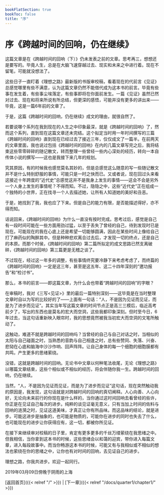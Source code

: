 ```yaml
---
bookFlatSection: true
bookToc: false
title: "序"
---
```


# 序《跨越时间的回响，仍在继续》

这篇文章是在《跨越时间的回响（下）》仍未发表之前的文章。思考再三，想想还是要写的。毕竟人生，总是在大脑飞速穿越过去、现实和未来之中进行着。现在不留笔，可能就没想法了。

这些日子一直盯着《理想之路》最新版的书版审校稿，看着现在的代前言《见证》总感觉哪里有些不满意，认为这篇文章仍然不能借代成为这本书的前言。毕竟有些事在发生着，有些事尘埃落定，有些事即将在你面前发生。一篇《见证》虽然已然对过去、现在和将来所说有所总结，但更深的感悟，可能并没有更多的讲出来——毕竟，这是一篇6年前的文章了。

于是，这篇《跨越时间的回响，仍在继续》成文的理由，就很自然了。

若要说哪个系列在我到现在的人生之中印象最深，就是《跨越时间的回响》了，然而这个系列，直到现在这篇文章还未完结。这个拟定当时用一年时间撰写的三篇《跨越时间的回响》直到现在已经过去了接近三年，仅仅成文了一篇半。在前两天的文章里面，我也说过包括《跨越时间的回响》在内的几篇文章写完之后，我将结束这些零零碎碎的随记散文，转而整理一些曾经一些内心深处的经历，转向一本自传体小说的撰写——这也是我接下来几年的规划。

究其原因，有的时候我也感觉莫名其妙的，但是总感觉这么随意的写一些随记散文并不是什么特别舒服的事情，可能只是一时之快而已。又或者说，现在回过头来看这接近十年跨度的“近代史”总感觉这并不是我身上发生的事情——这会不会是另外一个人身上发生的事情呢？不得而知。不过，隐隐之中，这些“近代史”正在组成一个独特的小世界，正在找寻一个人去描述她，让所有人知道她的美好和丑恶。

于是，她找到了我，我也应了下来。但是自己的能力有限，是否能描述得好，亦不得而知。

话说回来，《跨越时间的回响》为什么一直没有按时完成。思考过后，感觉是自己有一段时间可能在一些方面用劲过猛，以至于丢失了曾经的自己，待到发现时已是现在。可能现在的我在心底上还是希望一切能够圆满，因此在某些时间上像给自己打了麻药似的陶醉其中。但是种种悲欢离合过去后，才发现一切的终点，还是自己的本原。而那个时侯，《跨越时间的回响》第二篇所拟定的成文思路已然支离破碎，《跨越时间的回响》第三篇更是无稽之谈了。

不过现在，经过这一年多的调整，有些事情终究要冷静下来考虑考虑了，而终篇的《跨越时间的回响》一定是这三年，甚至是这五年、这二十四年深刻的“邀功报告”和“检讨书”。

那么，本书的前言——即这篇文章，为什么会也带着“跨越时间的回响”的字眼？

在审稿时，我对《三写<见证>》里的最后一篇特别深刻——这毕竟是在当时整理文章时自以为写的比较好的了——上面有一句话：“人，不是因为见证而见证，而是为了进步而见证”。其实当年写这篇文章的时间节点正是高三三模后，临近高考前夕了，写出的东西也是莫名的宏大而空洞，这些我都印象深刻。但时至今日，6年过去，当这句话重新映入眼帘时，我的思想竟然被我当初宏大而空洞的文笔所触动了。

这触动，难道不就是跨越时间的回响吗？当曾经的自己与自己对话之时，当相似的太阳与自己碰面之时，当熟悉的音韵与自己相逢之时，总有些赞同、失落、兴奋、悲恸在心底和脑海中沙沙作响、回声阵阵。让自己身体的每一个细胞的细胞膜都有共鸣，产生更多的思绪萦绕。

没错，这就是跨越时间的回响。无论书中文章以何种笔法收尾，无论《理想之路》以哪篇文章结束，这些个相似或不相似的经历，将会伴随你我一生。跨越时间的回响，仍在继续。

当然，“人，不是因为见证而见证，而是为了进步而见证”这句话，现在突然触动我的原因是，我发现，这句话就是对跨越时间的回响的真切阐释。人心向善、人心向好，无论向未来前行的你现在是什么样的，当你通过这时间回响去看曾经的些许，你正是在见证自己每次的进步。纯粹的谈见证毫无意义，只有当加上时间的佐料与回响的涟漪之时，见证这道美味，才真正让你有所品味。而这品味的结论，就是进步。可能这进步是抽象的，也可能是物质的，可能你在进步的同时也失去了什么，也可能现在的进步让你获得应有，这一切，都被你所见证。

在接下来继续审对校稿的日子里，肯定有更多更多的千丝万缕萦绕在我思绪之中。但我相信，当你拿到这本书的时候，这些思绪会以和蔼的迎宾，带你进入每篇文章，进入每段故事中。而当你畅游这本书的时候，可能又有与我相似或不相似的想法也萦绕在你的思绪之中，让你也有对时间的回响，去见证自己的进步。

理想之路，你我共进步。欢迎一起同行。

2019年03月09日傍晚于阴雨的上海

[返回首页]({{< relref "/" >}}) | [下一章]({{< relref "/docs/quarter1/chapter1/" >}})